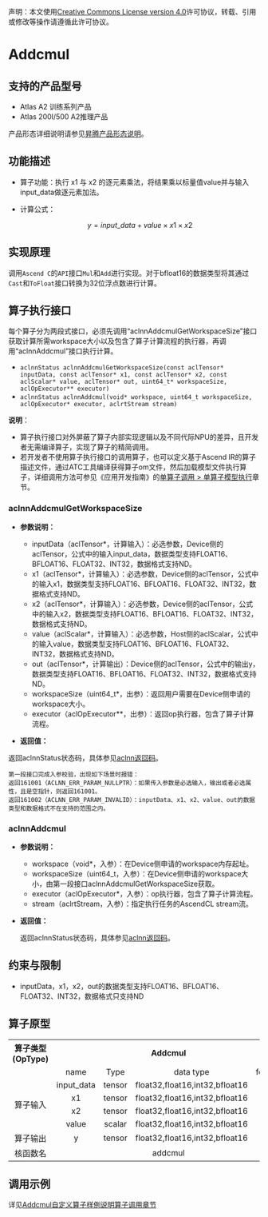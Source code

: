 声明：本文使用[Creative Commons License version 4.0](https://creativecommons.org/licenses/by/4.0/legalcode)许可协议，转载、引用或修改等操作请遵循此许可协议。

# Addcmul

## 支持的产品型号

- Atlas A2 训练系列产品
- Atlas 200I/500 A2推理产品

产品形态详细说明请参见[昇腾产品形态说明](https://www.hiascend.com/document/redirect/CannCommunityProductForm)。

## 功能描述

- 算子功能：执行 x1 与 x2 的逐元素乘法，将结果乘以标量值value并与输入input_data做逐元素加法。

- 计算公式：

  $$
  y = input\_data+value×x1×x2
  $$

## 实现原理

调用`Ascend C`的`API`接口`Mul`和`Add`进行实现。对于bfloat16的数据类型将其通过`Cast`和`ToFloat`接口转换为32位浮点数进行计算。


## 算子执行接口

每个算子分为两段式接口，必须先调用“aclnnAddcmulGetWorkspaceSize”接口获取计算所需workspace大小以及包含了算子计算流程的执行器，再调用“aclnnAddcmul”接口执行计算。

* `aclnnStatus aclnnAddcmulGetWorkspaceSize(const aclTensor* inputData, const aclTensor* x1, const aclTensor* x2, const aclScalar* value, aclTensor* out, uint64_t* workspaceSize, aclOpExecutor** executor)`
* `aclnnStatus aclnnAddcmul(void* workspace, uint64_t workspaceSize, aclOpExecutor* executor, aclrtStream stream)`

**说明**：

- 算子执行接口对外屏蔽了算子内部实现逻辑以及不同代际NPU的差异，且开发者无需编译算子，实现了算子的精简调用。
- 若开发者不使用算子执行接口的调用算子，也可以定义基于Ascend IR的算子描述文件，通过ATC工具编译获得算子om文件，然后加载模型文件执行算子，详细调用方法可参见《应用开发指南》的[单算子调用 > 单算子模型执行](https://hiascend.com/document/redirect/CannCommunityCppOpcall)章节。

### aclnnAddcmulGetWorkspaceSize

- **参数说明：**

  - inputData（aclTensor\*，计算输入）：必选参数，Device侧的aclTensor，公式中的输入input_data，数据类型支持FLOAT16、BFLOAT16、FLOAT32、INT32，数据格式支持ND。
  - x1（aclTensor\*，计算输入）：必选参数，Device侧的aclTensor，公式中的输入x1，数据类型支持FLOAT16、BFLOAT16、FLOAT32、INT32，数据格式支持ND。
  - x2（aclTensor\*，计算输入）：必选参数，Device侧的aclTensor，公式中的输入x2，数据类型支持FLOAT16、BFLOAT16、FLOAT32、INT32，数据格式支持ND。
  - value（aclScalar\*，计算输入）：必选参数，Host侧的aclScalar，公式中的输入value，数据类型支持FLOAT16、BFLOAT16、FLOAT32、INT32，数据格式支持ND。
  - out（aclTensor\*，计算输出）：Device侧的aclTensor，公式中的输出y，数据类型支持FLOAT16、BFLOAT16、FLOAT32、INT32，数据格式支持ND。
  - workspaceSize（uint64\_t\*，出参）：返回用户需要在Device侧申请的workspace大小。
  - executor（aclOpExecutor\*\*，出参）：返回op执行器，包含了算子计算流程。
- **返回值：**

 返回aclnnStatus状态码，具体参见[aclnn返回码](https://www.hiascend.com/document/detail/zh/CANNCommunityEdition/800alpha003/apiref/aolapi/context/common/aclnn%E8%BF%94%E5%9B%9E%E7%A0%81_fuse.md)。

  ```
  第一段接口完成入参校验，出现如下场景时报错：
  返回161001（ACLNN_ERR_PARAM_NULLPTR）：如果传入参数是必选输入，输出或者必选属性，且是空指针，则返回161001。
  返回161002（ACLNN_ERR_PARAM_INVALID）：inputData、x1、x2、value、out的数据类型和数据格式不在支持的范围之内。                                              
  ```

### aclnnAddcmul

- **参数说明：**

  - workspace（void\*，入参）：在Device侧申请的workspace内存起址。
  - workspaceSize（uint64\_t，入参）：在Device侧申请的workspace大小，由第一段接口aclnnAddcmulGetWorkspaceSize获取。
  - executor（aclOpExecutor\*，入参）：op执行器，包含了算子计算流程。
  - stream（aclrtStream，入参）：指定执行任务的AscendCL stream流。
- **返回值：**

   返回aclnnStatus状态码，具体参见[aclnn返回码](https://www.hiascend.com/document/detail/zh/CANNCommunityEdition/800alpha003/apiref/aolapi/context/common/aclnn%E8%BF%94%E5%9B%9E%E7%A0%81_fuse.md)。

## 约束与限制

- inputData，x1，x2，out的数据类型支持FLOAT16、BFLOAT16、FLOAT32、INT32，数据格式只支持ND

## 算子原型

<table>
<tr><th align="center">算子类型(OpType)</th><th colspan="4" align="center">Addcmul</th></tr> 
<tr><td align="center"> </td><td align="center">name</td><td align="center">Type</td><td align="center">data type</td><td align="center">format</td></tr>  
<tr><td rowspan="5" align="center">算子输入</td>
 
<tr><td align="center">input_data</td><td align="center">tensor</td><td align="center">float32,float16,int32,bfloat16</td><td align="center">ND</td></tr>  
<tr><td align="center">x1</td><td align="center">tensor</td><td align="center">float32,float16,int32,bfloat16</td><td align="center">ND</td></tr> 
<tr><td align="center">x2</td><td align="center">tensor</td><td align="center">float32,float16,int32,bfloat16</td><td align="center">ND</td></tr> 
<tr><td align="center">value</td><td align="center">scalar</td><td align="center">float32,float16,int32,bfloat16</td><td align="center">-</td></tr> 

<tr><td rowspan="1" align="center">算子输出</td>
<td align="center">y</td><td align="center">tensor</td><td align="center">float32,float16,int32,bfloat16</td><td align="center">ND</td></tr>  
<tr><td rowspan="1" align="center">核函数名</td><td colspan="4" align="center">addcmul</td></tr>  
</table>

## 调用示例

详见[Addcmul自定义算子样例说明算子调用章节](../README.md#算子调用)